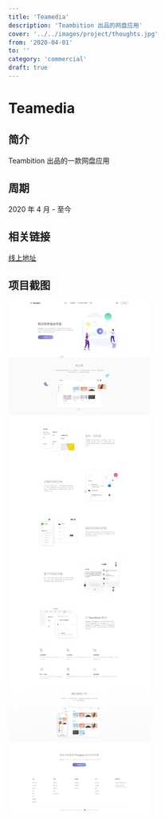 ```yaml
---
title: 'Teamedia'
description: 'Teambition 出品的网盘应用'
cover: '../../images/project/thoughts.jpg'
from: '2020-04-01'
to: ''
category: 'commercial'
draft: true
---
```



# Teamedia

## 简介

Teambition 出品的一款网盘应用


## 周期

2020 年 4 月 - 至今

## 相关链接

[线上地址](https://www.teambition.net)

## 项目截图

![官网介绍](../../images/project/thoughts/thoughts.png)
